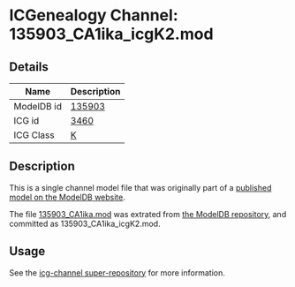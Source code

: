 # ICGenealogy Channel: 135903\_CA1ika\_icgK2.mod

## Details

Name | Description
---- | -----------
ModelDB id | [135903](http://senselab.med.yale.edu/ModelDB/ShowModel.cshtml?model=135903)
ICG id | [3460](http://icg.neurotheory.ox.ac.uk/channels/1/3460)
ICG Class | [K](http://icg.neurotheory.ox.ac.uk/channels/1)

## Description

This is a single channel model file that was originally part of a [published model on the ModelDB website](http://senselab.med.yale.edu/mModelDB/ShowModel.cshtml?model=135903).

The file [135903\_CA1ika.mod](135903_CA1ika_icgK2.mod) was extrated from [the ModelDB repository](http://senselab.med.yale.edu/ModelDB/ShowModel.cshtml?model=135903), and committed as 135903\_CA1ika\_icgK2.mod.

## Usage

See the [icg-channel super-repository](https://github.com/icgenealogy/icg-channels) for more information.